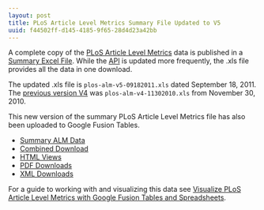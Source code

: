 ```yaml
--- 
layout: post
title: PLoS Article Level Metrics Summary File Updated to V5
uuid: f44502ff-d145-4185-9f65-28d4d23a42bb
---
```


A complete copy of the [PLoS Article Level Metrics][plosalm] data is published in a [Summary Excel File][almxls]. While the [API][almapi] is updated more frequently, the .xls file provides all the data in one download.

The updated .xls file is `plos-alm-v5-09182011.xls` dated September 18, 2011. The [previous version V4][plosalmv4] was `plos-alm-v4-11302010.xls` from November 30, 2010.
<!--more-->

[sourcexls]: http://www.plosone.org/static/plos-alm.zip
[plosalmv4]: /2011/08/14/PLoS-Article-Level-Metrics-on-Google-Fusion-Tables-Updated-to-V4/


[plosalm]: http://article-level-metrics.plos.org/
[almapi]: http://api.plos.org/alm/faq/
[almxls]: http://www.plosone.org/static/plos-alm.zip

This new version of the summary PLoS Article Level Metrics file has also been uploaded to Google Fusion Tables.

* [Summary ALM Data][summary]
* [Combined Download][combined]
* [HTML Views][html]
* [PDF Downloads][pdf]
* [XML Downloads][xml]

[summary]: https://www.google.com/fusiontables/DataSource?snapid=S332280Co9O
[combined]: https://www.google.com/fusiontables/DataSource?snapid=S332283K46a
[html]: https://www.google.com/fusiontables/DataSource?snapid=S332284GWY1
[pdf]: https://www.google.com/fusiontables/DataSource?snapid=S332285trnJ
[xml]: https://www.google.com/fusiontables/DataSource?snapid=S3322864DUb

For a guide to working with and visualizing this data see [Visualize PLoS Article Level Metrics with Google Fusion Tables and Spreadsheets][visplos].

[visplos]: /2011/06/14/Visualize-PLoS-Article-Level-Metrics-with-Google-Fusion-Tables-and-Spreadsheets/
